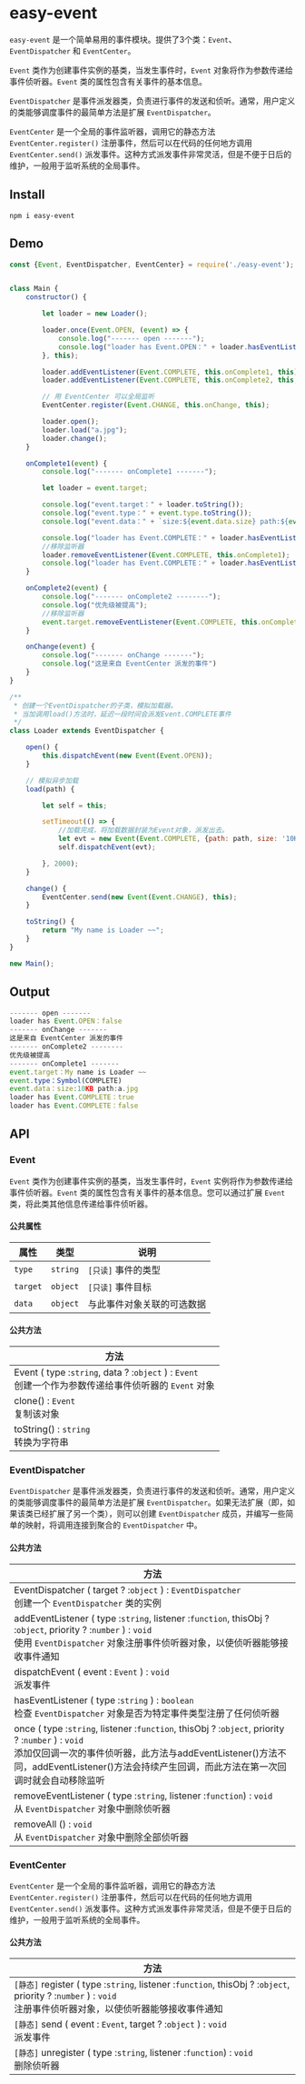 # easy-event

`easy-event` 是一个简单易用的事件模块。提供了3个类：`Event`、`EventDispatcher` 和 `EventCenter`。 

`Event` 类作为创建事件实例的基类，当发生事件时，`Event` 对象将作为参数传递给事件侦听器。`Event` 类的属性包含有关事件的基本信息。

`EventDispatcher` 是事件派发器类，负责进行事件的发送和侦听。通常，用户定义的类能够调度事件的最简单方法是扩展 `EventDispatcher`。

`EventCenter` 是一个全局的事件监听器，调用它的静态方法 `EventCenter.register()` 注册事件，然后可以在代码的任何地方调用 `EventCenter.send()` 派发事件。这种方式派发事件非常灵活，但是不便于日后的维护，一般用于监听系统的全局事件。

## Install

```$xslt
npm i easy-event
```

## Demo

```javascript
const {Event, EventDispatcher, EventCenter} = require('./easy-event');


class Main {
    constructor() {

        let loader = new Loader();

        loader.once(Event.OPEN, (event) => {
            console.log("------- open -------");
            console.log("loader has Event.OPEN：" + loader.hasEventListener(Event.OPEN));
        }, this);

        loader.addEventListener(Event.COMPLETE, this.onComplete1, this);
        loader.addEventListener(Event.COMPLETE, this.onComplete2, this, 100);

        // 用 EventCenter 可以全局监听
        EventCenter.register(Event.CHANGE, this.onChange, this);

        loader.open();
        loader.load("a.jpg");
        loader.change();
    }

    onComplete1(event) {
        console.log("------- onComplete1 -------");

        let loader = event.target;

        console.log("event.target：" + loader.toString());
        console.log("event.type：" + event.type.toString());
        console.log("event.data：" + `size:${event.data.size} path:${event.data.path}`);

        console.log("loader has Event.COMPLETE：" + loader.hasEventListener(Event.COMPLETE));
        //移除监听器
        loader.removeEventListener(Event.COMPLETE, this.onComplete1);
        console.log("loader has Event.COMPLETE：" + loader.hasEventListener(Event.COMPLETE));
    }

    onComplete2(event) {
        console.log("------- onComplete2 --------");
        console.log("优先级被提高");
        //移除监听器
        event.target.removeEventListener(Event.COMPLETE, this.onComplete2);
    }

    onChange(event) {
        console.log("------- onChange -------");
        console.log("这是来自 EventCenter 派发的事件")
    }
}

/**
 * 创建一个EventDispatcher的子类，模拟加载器。
 * 当加调用load()方法时，延迟一段时间会派发Event.COMPLETE事件
 */
class Loader extends EventDispatcher {

    open() {
        this.dispatchEvent(new Event(Event.OPEN));
    }

    // 模拟异步加载
    load(path) {

        let self = this;

        setTimeout(() => {
            //加载完成，将加载数据封装为Event对象，派发出去。
            let evt = new Event(Event.COMPLETE, {path: path, size: '10KB'});
            self.dispatchEvent(evt);

        }, 2000);
    }

    change() {
        EventCenter.send(new Event(Event.CHANGE), this);
    }

    toString() {
        return "My name is Loader ~~";
    }
}

new Main();
```

## Output

```javascript
------- open -------
loader has Event.OPEN：false
------- onChange -------
这是来自 EventCenter 派发的事件
------- onComplete2 --------
优先级被提高
------- onComplete1 -------
event.target：My name is Loader ~~
event.type：Symbol(COMPLETE)
event.data：size:10KB path:a.jpg
loader has Event.COMPLETE：true
loader has Event.COMPLETE：false
```

## API

### Event

`Event` 类作为创建事件实例的基类，当发生事件时，`Event` 实例将作为参数传递给事件侦听器。`Event` 类的属性包含有关事件的基本信息。您可以通过扩展 `Event` 类，将此类其他信息传递给事件侦听器。

#### 公共属性

| 属性 | 类型 | 说明 |
| --- | --- | --- |
| `type` | `string` | `[只读]` 事件的类型 |
| `target` | `object` | `[只读]` 事件目标 |
| `data` | `object` | 与此事件对象关联的可选数据 |

#### 公共方法

| 方法 |
| --- |
| Event ( type :`string`, data ? :`object` ) : `Event` <br> 创建一个作为参数传递给事件侦听器的 `Event` 对象 |
| clone() : `Event` <br> 复制该对象 |
| toString() : `string` <br> 转换为字符串 |


### EventDispatcher

`EventDispatcher` 是事件派发器类，负责进行事件的发送和侦听。通常，用户定义的类能够调度事件的最简单方法是扩展 `EventDispatcher`。如果无法扩展（即，如果该类已经扩展了另一个类），则可以创建 `EventDispatcher` 成员，并编写一些简单的映射，将调用连接到聚合的 `EventDispatcher` 中。

#### 公共方法

| 方法       |
| --------   |
| EventDispatcher ( target ? :`object` ) : `EventDispatcher` <br> 创建一个 `EventDispatcher` 类的实例 |
| addEventListener ( type :`string`, listener :`function`, thisObj ? :`object`, priority ? :`number` ) : `void` <br> 使用 `EventDispatcher` 对象注册事件侦听器对象，以使侦听器能够接收事件通知 |
| dispatchEvent ( event : `Event` ) : `void` <br> 派发事件 |
| hasEventListener ( type :`string` ) : `boolean` <br> 检查 `EventDispatcher` 对象是否为特定事件类型注册了任何侦听器 |
| once ( type :`string`, listener :`function`, thisObj ? :`object`, priority ? :`number` ) : `void` <br> 添加仅回调一次的事件侦听器，此方法与addEventListener()方法不同，addEventListener()方法会持续产生回调，而此方法在第一次回调时就会自动移除监听 |
| removeEventListener ( type :`string`, listener :`function`) : `void` <br> 从 `EventDispatcher` 对象中删除侦听器 |
| removeAll () : `void` <br> 从 `EventDispatcher` 对象中删除全部侦听器 |


### EventCenter

`EventCenter` 是一个全局的事件监听器，调用它的静态方法 `EventCenter.register()` 注册事件，然后可以在代码的任何地方调用 `EventCenter.send()` 派发事件。这种方式派发事件非常灵活，但是不便于日后的维护，一般用于监听系统的全局事件。

#### 公共方法

| 方法        |
| --------   |
| `[静态]` register ( type :`string`, listener :`function`, thisObj ? :`object`, priority ? :`number` ) : `void` <br> 注册事件侦听器对象，以使侦听器能够接收事件通知 |
| `[静态]` send ( event : `Event`, target ? :`object` ) : `void` <br> 派发事件 |
| `[静态]` unregister ( type :`string`, listener :`function`) : `void` <br> 删除侦听器 |



